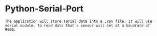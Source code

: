 # Python-Serial-Port
    The application will store serial data into a .csv file. It will use 
    serial module, to read data that a sensor will set at a baudrate of 9600.
